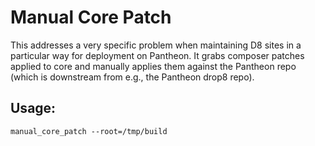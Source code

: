 # Manual Core Patch

This addresses a very specific problem when maintaining D8 sites in a particular
way for deployment on Pantheon. It grabs composer patches applied to core and manually applies them against the Pantheon repo (which is downstream from e.g., the Pantheon drop8 repo).

## Usage:

`manual_core_patch --root=/tmp/build`
